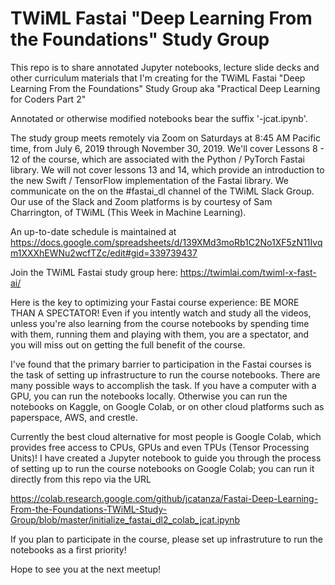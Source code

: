 # TWiML Fastai "Deep Learning From the Foundations" Study Group

This repo is to share annotated Jupyter notebooks, lecture slide decks and other curriculum materials that I'm creating for the TWiML Fastai "Deep Learning From the Foundations" Study Group aka "Practical Deep Learning for Coders Part 2"

Annotated or otherwise modified notebooks bear the suffix '-jcat.ipynb'.

The study group meets remotely via Zoom on Saturdays at 8:45 AM Pacific time, from July 6, 2019 through November 30, 2019. We'll cover Lessons 8 -  12 of the course, which are associated with the Python / PyTorch Fastai library. We will not cover lessons 13 and 14, which provide an introduction to the new Swift / TensorFlow implementation of the Fastai library. We communicate on the on the #fastai_dl channel of the TWiML Slack Group. Our use of the Slack and Zoom platforms is by courtesy of Sam Charrington, of TWiML (This Week in Machine Learning).

An up-to-date schedule is maintained at https://docs.google.com/spreadsheets/d/139XMd3moRb1C2No1XF5zN11Ivqm1XXXhEWNu2wcfTZc/edit#gid=339739437

Join the TWiML Fastai study group here: https://twimlai.com/twiml-x-fast-ai/

Here is the key to optimizing your Fastai course experience: BE MORE THAN A SPECTATOR! Even if you intently watch and study all the videos, unless you're also learning from the course notebooks by spending time with them, running them and playing with them, you are a spectator, and you will miss out on getting the full benefit of the course.

I've found that the primary barrier to participation in the Fastai courses is the task of setting up infrastructure to run the course notebooks. There are many possible ways to accomplish the task. If you have a computer with a GPU, you can run the notebooks locally. Otherwise you can run the notebooks on Kaggle, on Google Colab, or on other cloud platforms such as paperspace, AWS, and crestle.

Currently the best cloud alternative for most people is Google Colab, which provides free access to CPUs, GPUs and even TPUs (Tensor Processing Units)! I have created a Jupyter notebook to guide you through the process of setting up to run the course notebooks  on Google Colab; you can run it directly from this repo via the URL

https://colab.research.google.com/github/jcatanza/Fastai-Deep-Learning-From-the-Foundations-TWiML-Study-Group/blob/master/initialize_fastai_dl2_colab_jcat.ipynb

If you plan to participate in the course, please set up infrastruture to run the notebooks as a first priority!

Hope to see you at the next meetup!
